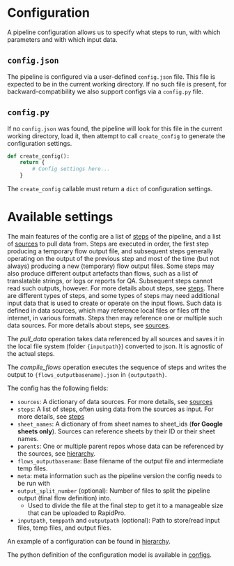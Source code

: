 # Configuration

A pipeline configuration allows us to specify what steps to run, with which parameters and with which input data.

## `config.json`

The pipeline is configured via a user-defined `config.json` file. This file is expected to be in the current working directory. If no such file is present, for backward-compatibility we also support configs via a `config.py` file.

## `config.py`

If no `config.json` was found, the pipeline will look for this file in the current working directory, load it, then attempt to call `create_config` to generate the configuration settings.

```python
def create_config():
    return {
        # Config settings here...
    }
```

The `create_config` callable must return a `dict` of configuration settings.

# Available settings

The main features of the config are a list of [steps] of the pipeline, and a list of [sources] to pull data from.
Steps are executed in order, the first step producing a temporary flow output file, and subsequent steps generally operating on the output of the previous step and most of the time (but not always) producing a new (temporary) flow output files. Some steps may also produce different output artefacts than flows, such as a list of translatable strings, or logs or reports for QA. Subsequent steps cannot read such outputs, however. For more details about steps, see [steps].
There are different types of steps, and some types of steps may need additional input data that is used to create or operate on the input flows. Such data is defined in data sources, which may reference local files or files off the internet, in various formats. Steps then may reference one or multiple such data sources. For more details about steps, see [sources].

The *pull_data* operation takes data referenced by all sources and saves it in the local file system (folder `{inputpath}`) converted to json. It is agnostic of the actual steps.

The *compile_flows* operation executes the sequence of steps and writes the output to `{flows_outputbasename}.json` in `{outputpath}`.

The config has the following fields:

- `sources`: A dictionary of data sources. For more details, see [sources]
- `steps`: A list of steps, often using data from the sources as input. For more details, see [steps]
- `sheet_names`: A dictionary of from sheet names to sheet_ids (**for Google sheets only**). 
   Sources can reference sheets by their ID or their sheet names.
- `parents`: One or multiple parent repos whose data can be referenced by the sources, see [hierarchy].
- `flows_outputbasename`: Base filename of the output file and intermediate temp files.
- `meta`: meta information such as the pipeline version the config needs to be run with
- `output_split_number` (optional): Number of files to split the pipeline output (final flow definition) into.
    - Used to divide the file at the final step to get it to a manageable size that can be uploaded to RapidPro.
- `inputpath`, `temppath` and `outputpath` (optional): Path to store/read input files, temp files, and output files.

An example of a configuration can be found in [hierarchy].

The python definition of the configuration model is available in [configs].

[sources]: sources.md
[steps]: steps.md
[hierarchy]: hierarchy.md
[configs]: ../src/parenttext_pipeline/configs.py